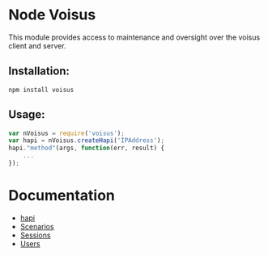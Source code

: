 # Node Voisus

This module provides access to maintenance and oversight over the voisus client and server.

## Installation:

`npm install voisus`

## Usage:

```javascript
var nVoisus = require('voisus');
var hapi = nVoisus.createHapi('IPAddress');
hapi."method"(args, function(err, result) {
	...
});
```


# Documentation
- [hapi][docs_hapi]
- [Scenarios][docs_scenarios]
- [Sessions][docs_sessions]
- [Users][docs_users]

[docs_hapi]: https://github.com/astilabs/node-voisus/blob/master/docs/hapi.md
[docs_scenarios]: https://github.com/astilabs/node-voisus/blob/master/docs/scenarios.md
[docs_sessions]: https://github.com/astilabs/node-voisus/blob/master/docs/sessions.md
[docs_users]: https://github.com/astilabs/node-voisus/blob/master/docs/users.md

